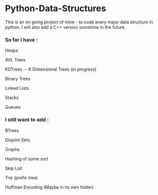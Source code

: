 # Python-Data-Structures
This is an on going project of mine - to code every major data structure in python. I will also add a C++ version sometime in the future.

### So far I have :

Heaps

AVL Trees

KDTrees -- K Dimensional Trees (in progress)

Binary Trees

Linked Lists

Stacks

Queues

### I still want to add :

BTrees

Disjoint Sets

Graphs

Hashing of some sort

Skip List

Trie (prefix tree)

Huffman Encoding (Maybe in its own folder)
